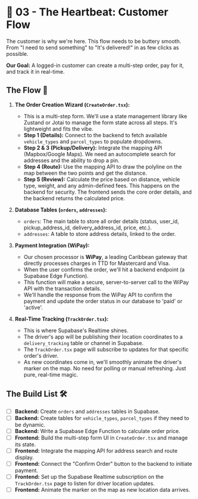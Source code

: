# 🚀 03 - The Heartbeat: Customer Flow

The customer is why we're here. This flow needs to be buttery smooth. From "I need to send something" to "It's delivered!" in as few clicks as possible.

**Our Goal:** A logged-in customer can create a multi-step order, pay for it, and track it in real-time.

## The Flow 🌊

1.  **The Order Creation Wizard (`CreateOrder.tsx`):**
    *   This is a multi-step form. We'll use a state management library like Zustand or Jotai to manage the form state across all steps. It's lightweight and fits the vibe.
    *   **Step 1 (Details):** Connect to the backend to fetch available `vehicle_types` and `parcel_types` to populate dropdowns.
    *   **Step 2 & 3 (Pickup/Delivery):** Integrate the mapping API (Mapbox/Google Maps). We need an autocomplete search for addresses and the ability to drop a pin.
    *   **Step 4 (Route):** Use the mapping API to draw the polyline on the map between the two points and get the distance.
    *   **Step 5 (Review):** Calculate the price based on distance, vehicle type, weight, and any admin-defined fees. This happens on the backend for security. The frontend sends the core order details, and the backend returns the calculated price.

2.  **Database Tables (`orders`, `addresses`):**
    *   `orders`: The main table to store all order details (status, user_id, pickup_address_id, delivery_address_id, price, etc.).
    *   `addresses`: A table to store address details, linked to the order.

3.  **Payment Integration (WiPay):**
    *   Our chosen processor is **WiPay**, a leading Caribbean gateway that directly processes charges in TTD for Mastercard and Visa.
    *   When the user confirms the order, we'll hit a backend endpoint (a Supabase Edge Function).
    *   This function will make a secure, server-to-server call to the WiPay API with the transaction details.
    *   We'll handle the response from the WiPay API to confirm the payment and update the order status in our database to 'paid' or 'active'.

4.  **Real-Time Tracking (`TrackOrder.tsx`):**
    *   This is where Supabase's Realtime shines.
    *   The driver's app will be publishing their location coordinates to a `delivery_tracking` table or channel in Supabase.
    *   The `TrackOrder.tsx` page will subscribe to updates for that specific order's driver.
    *   As new coordinates come in, we'll smoothly animate the driver's marker on the map. No need for polling or manual refreshing. Just pure, real-time magic.

## The Build List 🛠️

-   [ ] **Backend:** Create `orders` and `addresses` tables in Supabase.
-   [ ] **Backend:** Create tables for `vehicle_types`, `parcel_types` if they need to be dynamic.
-   [ ] **Backend:** Write a Supabase Edge Function to calculate order price.
-   [ ] **Frontend:** Build the multi-step form UI in `CreateOrder.tsx` and manage its state.
-   [ ] **Frontend:** Integrate the mapping API for address search and route display.
-   [ ] **Frontend:** Connect the "Confirm Order" button to the backend to initiate payment.
-   [ ] **Frontend:** Set up the Supabase Realtime subscription on the `TrackOrder.tsx` page to listen for driver location updates.
-   [ ] **Frontend:** Animate the marker on the map as new location data arrives. 